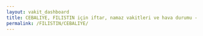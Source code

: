 ```yaml
---
layout: vakit_dashboard
title: CEBALIYE, FILISTIN için iftar, namaz vakitleri ve hava durumu - ilçe/eyalet seç
permalink: /FILISTIN/CEBALIYE/
---
```


<script type="text/javascript">
  var GLOBAL_COUNTRY = 'FILISTIN';
  var GLOBAL_CITY = 'CEBALIYE';
  var GLOBAL_STATE = '';
  var lat = 72;
  var lon = 21;
</script>

